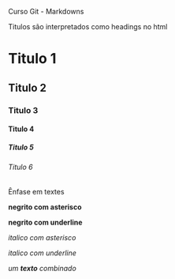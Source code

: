 Curso Git - Markdowns

Titulos são interpretados como headings no html
# Titulo 1
## Titulo 2
### Titulo 3
#### Titulo 4
##### Titulo 5
###### Titulo 6

Ênfase em textes

**negrito com asterisco**

__negrito com underline__

*italico com asterisco*

_italico com underline_

_um **texto** combinado_
